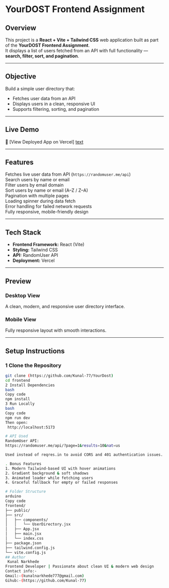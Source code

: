 #  YourDOST Frontend Assignment

##  Overview
This project is a **React + Vite + Tailwind CSS** web application built as part of the **YourDOST Frontend Assignment**.  
It displays a list of users fetched from an API with full functionality — **search, filter, sort, and pagination**.

---

##  Objective
Build a simple user directory that:
- Fetches user data from an API  
- Displays users in a clean, responsive UI  
- Supports filtering, sorting, and pagination  

---

##  Live Demo
🔗 [View Deployed App on Vercel] [text](https://frontend-sigma-sooty-12.vercel.app/)

---

##  Features
 Fetches live user data from API (`https://randomuser.me/api`)  
 Search users by name or email  
 Filter users by email domain  
 Sort users by name or email (A–Z / Z–A)  
 Pagination with multiple pages  
 Loading spinner during data fetch  
 Error handling for failed network requests  
 Fully responsive, mobile-friendly design  

---

##  Tech Stack
- **Frontend Framework:** React (Vite)
- **Styling:** Tailwind CSS
- **API:** RandomUser API
- **Deployment:** Vercel

---

##  Preview
###  Desktop View
A clean, modern, and responsive user directory interface.

###  Mobile View
Fully responsive layout with smooth interactions.

---

##  Setup Instructions

### 1️ Clone the Repository
```bash
git clone (https://github.com/Kunal-77/YourDost)
cd frontend
2️ Install Dependencies
bash
Copy code
npm install
3️ Run Locally
bash
Copy code
npm run dev
Then open:
 http://localhost:5173

# API Used
RandomUser API:
https://randomuser.me/api/?page=1&results=10&nat=us

Used instead of reqres.in to avoid CORS and 401 authentication issues.

. Bonus Features
1. Modern Tailwind-based UI with hover animations
2. Gradient background & soft shadows
3. Animated loader while fetching users
4. Graceful fallback for empty or failed responses

# Folder Structure
arduino
Copy code
frontend/
├── public/
├── src/
│   ├── components/
│   │   └── UserDirectory.jsx
│   ├── App.jsx
│   ├── main.jsx
│   └── index.css
├── package.json
├── tailwind.config.js
└── vite.config.js
## Author
 Kunal Narkhede
Frontend Developer | Passionate about clean UI & modern web design 
Contact info:-
Gmail:-(kunalnarkhede777@gmail.com)
Gihub:-(https://github.com/Kunal-77)
